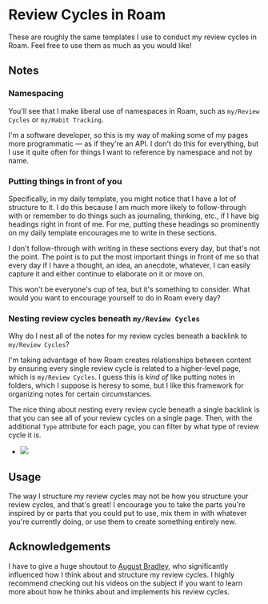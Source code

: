 # Review Cycles in Roam

These are roughly the same templates I use to conduct my review cycles in Roam. Feel free to use them as much as you would like! 

## Notes
### Namespacing
You'll see that I make liberal use of namespaces in Roam, such as `my/Review Cycles` or `my/Habit Tracking`.

I'm a software developer, so this is my way of making some of my pages more programmatic — as if they're an API. I don't do this for everything, but I use it quite often for things I want to reference by namespace and not by name. 

### Putting things in front of you
Specifically, in my daily template, you might notice that I have a lot of structure to it. I do this because I am much more likely to follow-through with or remember to do things such as journaling, thinking, etc., if I have big headings right in front of me. For me, putting these headings so prominently on my daily template encourages me to write in these sections.

I don't follow-through with writing in these sections every day, but that's not the point. The point is to put the most important things in front of me so that every day if I have a thought, an idea, an anecdote, whatever, I can easily capture it and either continue to elaborate on it or move on. 

This won't be everyone's cup of tea, but it's something to consider. What would you want to encourage yourself to do in Roam every day? 

### Nesting review cycles beneath `my/Review Cycles`
Why do I nest all of the notes for my review cycles beneath a backlink to `my/Review Cycles`? 

I'm taking advantage of how Roam creates relationships between content by ensuring every single review cycle is related to a higher-level page, which is `my/Review Cycles`. I guess this is _kind of_ like putting notes in folders, which I suppose is heresy to some, but I like this framework for organizing notes for certain circumstances. 

The nice thing about nesting every review cycle beneath a single backlink is that you can see all of your review cycles on a single page. Then, with the additional `Type` attribute for each page, you can filter by what type of review cycle it is. 
  - ![](https://firebasestorage.googleapis.com/v0/b/firescript-577a2.appspot.com/o/imgs%2Fapp%2FKeenanPayne%2FbnYu9vgWzh.png?alt=media&token=25a042de-b93b-4cf8-a708-bd038ea19e26)

## Usage
The way I structure my review cycles may not be how you structure your review cycles, and that's great! I encourage you to take the parts you're inspired by or parts that you could put to use, mix them in with whatever you're currently doing, or use them to create something entirely new. 

## Acknowledgements
I have to give a huge shoutout to [August Bradley](https://www.youtube.com/user/augustbradley/videos), who significantly influenced how I think about and structure my review cycles. I highly recommend checking out his videos on the subject if you want to learn more about how he thinks about and implements his review cycles. 